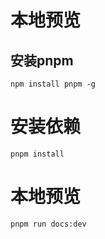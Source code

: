 # 本地预览

## 安装pnpm
```
npm install pnpm -g
```
# 安装依赖
```
pnpm install
```
# 本地预览
```
pnpm run docs:dev
```
